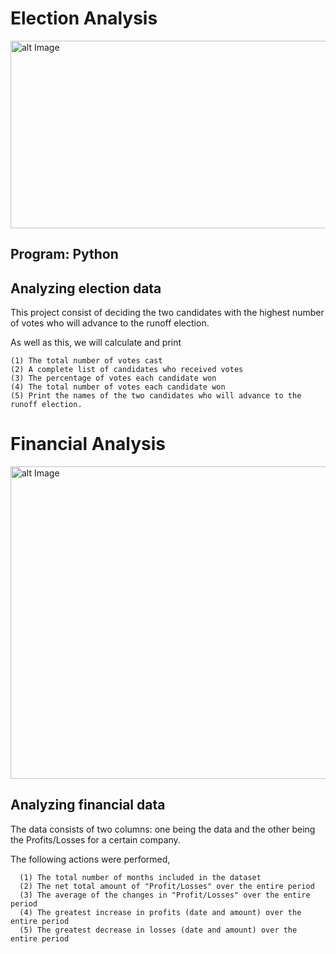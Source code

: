 
# Election Analysis

<img src="https://ichef.bbci.co.uk/images/ic/720x405/p07snhjs.jpg" alt="alt Image" width="1000" height="300">

## Program: Python 

## Analyzing election data

This project consist of deciding the two candidates with the highest number of votes who will advance to the runoff election. 

As well as this, we will calculate and print

    (1) The total number of votes cast
    (2) A complete list of candidates who received votes
    (3) The percentage of votes each candidate won
    (4) The total number of votes each candidate won
    (5) Print the names of the two candidates who will advance to the runoff election.

# Financial Analysis 

<img src="https://s3.amazonaws.com/mentoring.redesign/s3fs-public/profitloss2.jpg" alt="alt Image" width="1000" height="500">

## Analyzing financial data 

The data consists of two columns: one being the data and the other being the Profits/Losses for a certain company. 

The following actions were performed,  

      (1) The total number of months included in the dataset
      (2) The net total amount of "Profit/Losses" over the entire period
      (3) The average of the changes in "Profit/Losses" over the entire period
      (4) The greatest increase in profits (date and amount) over the entire period
      (5) The greatest decrease in losses (date and amount) over the entire period










